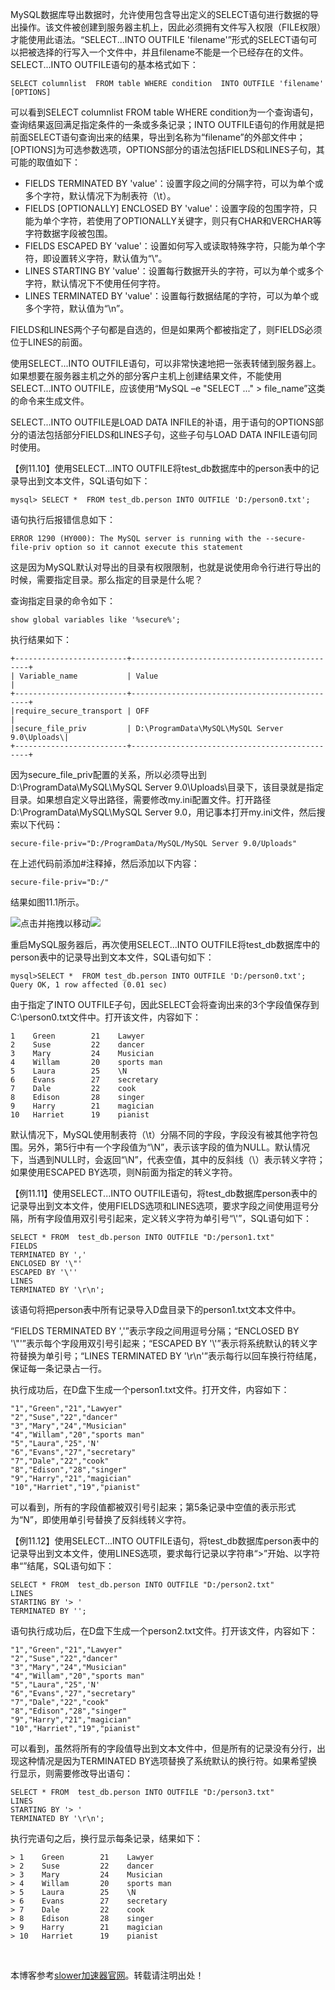 
​MySQL数据库导出数据时，允许使用包含导出定义的SELECT语句进行数据的导出操作。该文件被创建到服务器主机上，因此必须拥有文件写入权限（FILE权限）才能使用此语法。“SELECT...INTO OUTFILE 'filename'”形式的SELECT语句可以把被选择的行写入一个文件中，并且filename不能是一个已经存在的文件。SELECT...INTO OUTFILE语句的基本格式如下：



```
SELECT columnlist  FROM table WHERE condition  INTO OUTFILE 'filename'  [OPTIONS]
```


可以看到SELECT columnlist FROM table WHERE condition为一个查询语句，查询结果返回满足指定条件的一条或多条记录；INTO OUTFILE语句的作用就是把前面SELECT语句查询出来的结果，导出到名称为“filename”的外部文件中；\[OPTIONS]为可选参数选项，OPTIONS部分的语法包括FIELDS和LINES子句，其可能的取值如下：



* FIELDS TERMINATED BY 'value'：设置字段之间的分隔字符，可以为单个或多个字符，默认情况下为制表符（\\t）。
* FIELDS \[OPTIONALLY] ENCLOSED BY 'value'：设置字段的包围字符，只能为单个字符，若使用了OPTIONALLY关键字，则只有CHAR和VERCHAR等字符数据字段被包围。
* FIELDS ESCAPED BY 'value'：设置如何写入或读取特殊字符，只能为单个字符，即设置转义字符，默认值为“\\”。
* LINES STARTING BY 'value'：设置每行数据开头的字符，可以为单个或多个字符，默认情况下不使用任何字符。
* LINES TERMINATED BY 'value'：设置每行数据结尾的字符，可以为单个或多个字符，默认值为“\\n”。


FIELDS和LINES两个子句都是自选的，但是如果两个都被指定了，则FIELDS必须位于LINES的前面。


使用SELECT...INTO OUTFILE语句，可以非常快速地把一张表转储到服务器上。如果想要在服务器主机之外的部分客户主机上创建结果文件，不能使用SELECT...INTO OUTFILE，应该使用“MySQL –e "SELECT ..." \> file\_name”这类的命令来生成文件。


SELECT...INTO OUTFILE是LOAD DATA INFILE的补语，用于语句的OPTIONS部分的语法包括部分FIELDS和LINES子句，这些子句与LOAD DATA INFILE语句同时使用。


【例11\.10】使用SELECT...INTO OUTFILE将test\_db数据库中的person表中的记录导出到文本文件，SQL语句如下：





```
mysql> SELECT *  FROM test_db.person INTO OUTFILE 'D:/person0.txt';
```


语句执行后报错信息如下：






```
ERROR 1290 (HY000): The MySQL server is running with the --secure-file-priv option so it cannot execute this statement
```


这是因为MySQL默认对导出的目录有权限限制，也就是说使用命令行进行导出的时候，需要指定目录。那么指定的目录是什么呢？



查询指定目录的命令如下：





```
show global variables like '%secure%';
```


执行结果如下：






```
+-------------------------+-----------------------------------------------+
| Variable_name           | Value                                         |
+-------------------------+-----------------------------------------------+
|require_secure_transport | OFF                                           |
|secure_file_priv         | D:\ProgramData\MySQL\MySQL Server 9.0\Uploads\|
+-------------------------+-----------------------------------------------+
```


因为secure\_file\_priv配置的关系，所以必须导出到D:\\ProgramData\\MySQL\\MySQL Server 9\.0\\Uploads\\目录下，该目录就是指定目录。如果想自定义导出路径，需要修改my.ini配置文件。打开路径D:\\ProgramData\\MySQL\\MySQL Server 9\.0，用记事本打开my.ini文件，然后搜索以下代码：






```
secure-file-priv="D:/ProgramData/MySQL/MySQL Server 9.0/Uploads"
```


在上述代码前添加\#注释掉，然后添加以下内容：






```
secure-file-priv="D:/"
```


结果如图11\.1所示。



![](https://img2024.cnblogs.com/blog/270128/202412/270128-20241209103546339-236640010.gif "点击并拖拽以移动")​![](https://img2024.cnblogs.com/blog/270128/202412/270128-20241209103546426-831976458.png)


重启MySQL服务器后，再次使用SELECT...INTO OUTFILE将test\_db数据库中的person表中的记录导出到文本文件，SQL语句如下：





```
mysql>SELECT *  FROM test_db.person INTO OUTFILE 'D:/person0.txt';
Query OK, 1 row affected (0.01 sec)
```


由于指定了INTO OUTFILE子句，因此SELECT会将查询出来的3个字段值保存到C:\\person0\.txt文件中。打开该文件，内容如下：



```
1    Green        21    Lawyer
2    Suse         22    dancer
3    Mary         24    Musician
4    Willam       20    sports man
5    Laura        25    \N
6    Evans        27    secretary
7    Dale         22    cook
8    Edison       28    singer
9    Harry        21    magician
10   Harriet      19    pianist
```


默认情况下，MySQL使用制表符（\\t）分隔不同的字段，字段没有被其他字符包围。另外，第5行中有一个字段值为“\\N”，表示该字段的值为NULL。默认情况下，当遇到NULL时，会返回“\\N”，代表空值，其中的反斜线（\\）表示转义字符；如果使用ESCAPED BY选项，则N前面为指定的转义字符。



【例11\.11】使用SELECT...INTO OUTFILE语句，将test\_db数据库person表中的记录导出到文本文件，使用FIELDS选项和LINES选项，要求字段之间使用逗号分隔，所有字段值用双引号引起来，定义转义字符为单引号“\\'”，SQL语句如下：





```
SELECT * FROM  test_db.person INTO OUTFILE "D:/person1.txt"
FIELDS 
TERMINATED BY ','
ENCLOSED BY '\"'
ESCAPED BY '\''
LINES 
TERMINATED BY '\r\n';
```


该语句将把person表中所有记录导入D盘目录下的person1\.txt文本文件中。



“FIELDS TERMINATED BY ','”表示字段之间用逗号分隔；“ENCLOSED BY '\\"'”表示每个字段用双引号引起来；“ESCAPED BY '\\'”表示将系统默认的转义字符替换为单引号；“LINES TERMINATED BY '\\r\\n'”表示每行以回车换行符结尾，保证每一条记录占一行。


执行成功后，在D盘下生成一个person1\.txt文件。打开文件，内容如下：





```
"1","Green","21","Lawyer"
"2","Suse","22","dancer"
"3","Mary","24","Musician"
"4","Willam","20","sports man"
"5","Laura","25",'N'
"6","Evans","27","secretary"
"7","Dale","22","cook"
"8","Edison","28","singer"
"9","Harry","21","magician"
"10","Harriet","19","pianist"
```


可以看到，所有的字段值都被双引号引起来；第5条记录中空值的表示形式为“N”，即使用单引号替换了反斜线转义字符。



【例11\.12】使用SELECT...INTO OUTFILE语句，将test\_db数据库person表中的记录导出到文本文件，使用LINES选项，要求每行记录以字符串“\>”开始、以字符串“”结尾，SQL语句如下：





```
SELECT * FROM  test_db.person INTO OUTFILE "D:/person2.txt"
LINES 
STARTING BY '> '
TERMINATED BY '';
```


语句执行成功后，在D盘下生成一个person2\.txt文件。打开该文件，内容如下：






```
"1","Green","21","Lawyer"
"2","Suse","22","dancer"
"3","Mary","24","Musician"
"4","Willam","20","sports man"
"5","Laura","25",'N'
"6","Evans","27","secretary"
"7","Dale","22","cook"
"8","Edison","28","singer"
"9","Harry","21","magician"
"10","Harriet","19","pianist"
```


可以看到，虽然将所有的字段值导出到文本文件中，但是所有的记录没有分行，出现这种情况是因为TERMINATED BY选项替换了系统默认的换行符。如果希望换行显示，则需要修改导出语句：






```
SELECT * FROM  test_db.person INTO OUTFILE "D:/person3.txt"
LINES 
STARTING BY '> '
TERMINATED BY '\r\n';
```


执行完语句之后，换行显示每条记录，结果如下：






```
> 1    Green        21    Lawyer 
> 2    Suse         22    dancer 
> 3    Mary         24    Musician 
> 4    Willam       20    sports man 
> 5    Laura        25    \N 
> 6    Evans        27    secretary 
> 7    Dale         22    cook 
> 8    Edison       28    singer 
> 9    Harry        21    magician 
> 10   Harriet      19    pianist 
```


 



 本博客参考[slower加速器官网](https://chundaotian.com)。转载请注明出处！
